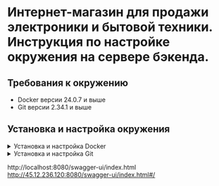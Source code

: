 # Интернет-магазин для продажи электроники и бытовой техники. Инструкция по настройке окружения на сервере бэкенда.

## Требования к окружению
* Docker версии 24.0.7 и выше
* Git версии 2.34.1 и выше

## Установка и настройка окружения

<details><summary>Установка и настройка Docker</summary>
  
В терминале на сервере ввести следующие команды:
* sudo apt install curl
* curl -fsSL https://get.docker.com -o get-docker.sh
* sh get-docker.sh
  
Внимание! Если при выполнении трех вышеперечисленных команд возникли ошибки, то 
поставить Docker в соответствии с рекомендациями, изложенными [здесь](https://docs.docker.com/engine/install/ubuntu/). 
Если все ОК, то продолжать вводить команды, приведенные ниже:

* sudo apt install \
  apt-transport-https \
  ca-certificates \
  curl \
  gnupg-agent \
  software-properties-common -y 
* curl -fsSL https://download.docker.com/linux/ubuntu/gpg | sudo apt-key add -
* sudo add-apt-repository "deb [arch=amd64] https://download.docker.com/linux/ubuntu $(lsb_release -cs) stable"
* sudo apt update
* sudo apt install docker-ce docker-compose -y
* Проверяем работоспособность Docker, для чего в терминале вводим команду
  sudo systemctl status docker
* Убеждаемся, что в выводе присутствуют строки примерно такого содержания:
  
  docker.service - Docker Application Container Engine
  
  Loaded: loaded (/lib/systemd/system/docker.service; enabled; vendor preset: enabled)
  
  Active: active (running) since Sun 2023-11-22 21:43:12 UTC; 13s ago
* Нажать Ctrl+C, затем ввести команду docker version. Версия Docker должна быть не менее 24.0.7.
</details>

<details><summary>Установка и настройка Git</summary>
  
В терминале на сервере ввести следующие команды:
* sudo apt-get install git
* git --version

Номер версии Git должен быть не менее 2.34.1.
</details>

http://localhost:8080/swagger-ui/index.html
http://45.12.236.120:8080/swagger-ui/index.html#/